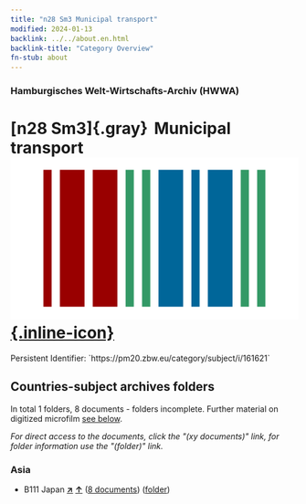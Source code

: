 ```yaml
---
title: "n28 Sm3 Municipal transport"
modified: 2024-01-13
backlink: ../../about.en.html
backlink-title: "Category Overview"
fn-stub: about
---
```


### Hamburgisches Welt-Wirtschafts-Archiv (HWWA)

# [n28 Sm3]{.gray}&#8201; Municipal transport &#160; [![Wikidata](/images/Wikidata-logo.svg "Wikidata"){.inline-icon}](http://www.wikidata.org/entity/Q104711090)

<div class="hint">Persistent Identifier: `https://pm20.zbw.eu/category/subject/i/161621`</div>







## Countries-subject archives folders







In total 1 folders, 8 documents - folders incomplete. Further material on digitized microfilm [see below](#filmsections).

_For direct access to the documents, click the "(xy documents)" link, for folder information use the "(folder)" link._



### Asia

- B111 Japan [**&nearr;**](../../../geo/i/141272/about.en.html "Japan (all folders)") [**&uarr;**](../../../geo/about.en.html#B111 "Country category system") (<a href="https://pm20.zbw.eu/iiifview/folder/sh/141272,161621" title="about: Japan : Municipal transport" target="_blank">8 documents</a>) ([folder](../../../../folder/sh/1412xx/141272/1616xx/161621/about.en.html))



<a id="filmsections" />













